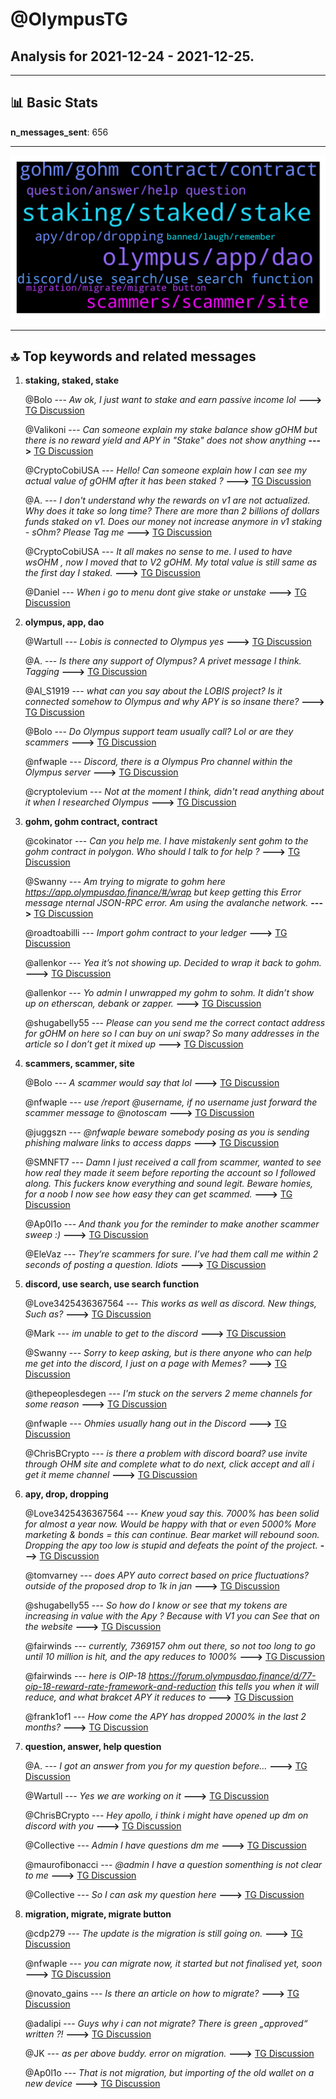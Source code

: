 # **@OlympusTG**
 ## Analysis for **2021-12-24** - **2021-12-25**.

---

## 📊 **Basic Stats**

**n_messages_sent**: 656

---
![wordcloud](OlympusTG_1Days_wordcloud.png)

---


## 🔝 **Top keywords and related messages**

1. **staking, staked, stake**

    @Bolo --- *Aw ok, I just want to stake and earn passive income lol* **--->** [TG Discussion](https://t.me/OlympusTG/133017)

    @Valikoni --- *Can someone explain my stake balance show gOHM but there is no reward yield and APY in "Stake" does not show anything* **--->** [TG Discussion](https://t.me/OlympusTG/134295)

    @CryptoCobiUSA --- *Hello! Can someone explain how I can see my actual value of gOHM after it has been staked ?* **--->** [TG Discussion](https://t.me/OlympusTG/134143)

    @A. --- *I don't understand why the rewards on v1 are not actualized. Why does it take so long time? There are more than 2 billions of dollars funds staked on v1. Does our money not increase anymore in v1 staking - sOhm? Please Tag me* **--->** [TG Discussion](https://t.me/OlympusTG/133063)

    @CryptoCobiUSA --- *It all makes no sense to me. I used to have wsOHM , now I moved that to V2 gOHM.  My total value is still same as the first day I staked.* **--->** [TG Discussion](https://t.me/OlympusTG/134149)

    @Daniel --- *When i go to menu dont give stake  or unstake* **--->** [TG Discussion](https://t.me/OlympusTG/134373)

2. **olympus, app, dao**

    @Wartull --- *Lobis is connected to Olympus yes* **--->** [TG Discussion](https://t.me/OlympusTG/133667)

    @A. --- *Is there any support of Olympus? A privet message I think. Tagging* **--->** [TG Discussion](https://t.me/OlympusTG/134380)

    @Al_S1919 --- *what can you say about the LOBIS project? Is it connected somehow to Olympus and why APY is so insane there?* **--->** [TG Discussion](https://t.me/OlympusTG/133652)

    @Bolo --- *Do Olympus support team usually call? Lol or are they scammers* **--->** [TG Discussion](https://t.me/OlympusTG/133049)

    @nfwaple --- *Discord, there is a Olympus Pro channel within the Olympus server* **--->** [TG Discussion](https://t.me/OlympusTG/133176)

    @cryptolevium --- *Not at the moment I think, didn't read anything about it when I researched Olympus* **--->** [TG Discussion](https://t.me/OlympusTG/134229)

3. **gohm, gohm contract, contract**

    @cokinator --- *Can you help me. I have mistakenly sent gohm to the gohm contract in polygon. Who should I talk to for help ?* **--->** [TG Discussion](https://t.me/OlympusTG/133716)

    @Swanny --- *Am trying to migrate to gohm here https://app.olympusdao.finance/#/wrap but keep getting this Error message nternal JSON-RPC error. Am using the avalanche network.* **--->** [TG Discussion](https://t.me/OlympusTG/133694)

    @roadtoabilli --- *Import gohm contract to your ledger* **--->** [TG Discussion](https://t.me/OlympusTG/132959)

    @allenkor --- *Yea it’s not showing up. Decided to wrap it back to gohm.* **--->** [TG Discussion](https://t.me/OlympusTG/133352)

    @allenkor --- *Yo admin I unwrapped my gohm to sohm. It didn’t show up on etherscan, debank or zapper.* **--->** [TG Discussion](https://t.me/OlympusTG/133350)

    @shugabelly55 --- *Please can you send me the correct contact address for gOHM on here so I can buy on uni swap? So many addresses in the article so I don’t get it mixed up* **--->** [TG Discussion](https://t.me/OlympusTG/134327)

4. **scammers, scammer, site**

    @Bolo --- *A scammer would say that lol* **--->** [TG Discussion](https://t.me/OlympusTG/133771)

    @nfwaple --- *use /report @username, if no username just forward the scammer message to @notoscam* **--->** [TG Discussion](https://t.me/OlympusTG/134006)

    @juggszn --- *@nfwaple beware somebody posing as you is sending phishing malware links to access dapps* **--->** [TG Discussion](https://t.me/OlympusTG/134172)

    @SMNFT7 --- *Damn I just received a call from scammer, wanted to see how real they made it seem before reporting the account so I followed along. This fuckers know everything and sound legit. Beware homies, for a noob I now see how easy they can get scammed.* **--->** [TG Discussion](https://t.me/OlympusTG/133878)

    @Ap0l1o --- *And thank you for the reminder to make another scammer sweep :)* **--->** [TG Discussion](https://t.me/OlympusTG/133787)

    @EleVaz --- *They’re scammers for sure.   I’ve had them call me within 2 seconds of posting a question.   Idiots* **--->** [TG Discussion](https://t.me/OlympusTG/133055)

5. **discord, use search, use search function**

    @Love3425436367564 --- *This works as well as discord.  New things, Such as?* **--->** [TG Discussion](https://t.me/OlympusTG/133898)

    @Mark --- *im unable to get to the discord* **--->** [TG Discussion](https://t.me/OlympusTG/133142)

    @Swanny --- *Sorry to keep asking, but is there anyone who can help me get into the discord, I just on a page with Memes?* **--->** [TG Discussion](https://t.me/OlympusTG/133809)

    @thepeoplesdegen --- *I'm stuck on the servers 2 meme channels for some reason* **--->** [TG Discussion](https://t.me/OlympusTG/133177)

    @nfwaple --- *Ohmies usually hang out in the Discord* **--->** [TG Discussion](https://t.me/OlympusTG/133523)

    @ChrisBCrypto --- *is there a problem with discord board? use invite through OHM site and complete what to do next, click accept and all i get it meme channel* **--->** [TG Discussion](https://t.me/OlympusTG/133714)

6. **apy, drop, dropping**

    @Love3425436367564 --- *Knew youd say this. 7000% has been solid for almost a year now. Would be happy with that or even 5000%  More marketing & bonds = this can continue.  Bear market will rebound soon.  Dropping the apy too low is stupid and defeats the point of the project.* **--->** [TG Discussion](https://t.me/OlympusTG/133889)

    @tomvarney --- *does APY auto correct based on price fluctuations? outside of the proposed drop to 1k in jan* **--->** [TG Discussion](https://t.me/OlympusTG/133674)

    @shugabelly55 --- *So how do I know or see that my tokens are increasing in value with the Apy ? Because with V1 you can See that on the website* **--->** [TG Discussion](https://t.me/OlympusTG/134325)

    @fairwinds --- *currently, 7369157 ohm out there, so not too long to go until 10 million is hit, and the apy reduces to 1000%* **--->** [TG Discussion](https://t.me/OlympusTG/133893)

    @fairwinds --- *here is OIP-18 https://forum.olympusdao.finance/d/77-oip-18-reward-rate-framework-and-reduction this tells you when it will reduce, and what brakcet APY it reduces to* **--->** [TG Discussion](https://t.me/OlympusTG/133896)

    @frank1of1 --- *How come the APY has dropped 2000% in the last 2 months?* **--->** [TG Discussion](https://t.me/OlympusTG/133564)

7. **question, answer, help question**

    @A. --- *I got an answer from you for my question before...* **--->** [TG Discussion](https://t.me/OlympusTG/134376)

    @Wartull --- *Yes we are working on it* **--->** [TG Discussion](https://t.me/OlympusTG/133715)

    @ChrisBCrypto --- *Hey apollo, i think i might have opened up dm on discord with you* **--->** [TG Discussion](https://t.me/OlympusTG/133648)

    @Collective --- *Admin I have questions dm me* **--->** [TG Discussion](https://t.me/OlympusTG/134127)

    @maurofibonacci --- *@admin I have a question somenthing is not clear to me* **--->** [TG Discussion](https://t.me/OlympusTG/134440)

    @Collective --- *So I can ask my question here* **--->** [TG Discussion](https://t.me/OlympusTG/134129)

8. **migration, migrate, migrate button**

    @cdp279 --- *The update is the migration is still going on.* **--->** [TG Discussion](https://t.me/OlympusTG/133011)

    @nfwaple --- *you can migrate now, it started but not finalised yet, soon* **--->** [TG Discussion](https://t.me/OlympusTG/134354)

    @novato_gains --- *Is there an article on how to migrate?* **--->** [TG Discussion](https://t.me/OlympusTG/133481)

    @adalipi --- *Guys why i can not migrate? There is green „approved“ written ?!* **--->** [TG Discussion](https://t.me/OlympusTG/133111)

    @JK --- *as per above buddy. error on migration.* **--->** [TG Discussion](https://t.me/OlympusTG/133126)

    @Ap0l1o --- *That is not migration, but importing of the old wallet on a new device* **--->** [TG Discussion](https://t.me/OlympusTG/133665)

